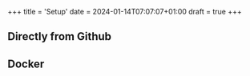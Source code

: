+++
title = 'Setup'
date = 2024-01-14T07:07:07+01:00
draft = true
+++

## Directly from Github

## Docker
